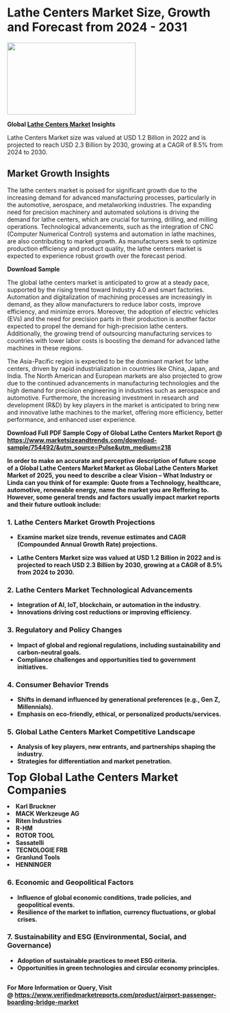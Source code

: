 <H1>Lathe Centers Market Size, Growth and Forecast from 2024 - 2031</H1><img class="aligncenter size-medium wp-image-584254" src="https://thirdeyenews.in/wp-content/uploads/2024/09/Global-Market-Research-300x168.jpeg" alt="" width="300" height="168" /><p><strong>Global&nbsp;<a href="https://www.marketsizeandtrends.com/download-sample/754492/&amp;utm_source=Pulse&amp;utm_medium=218">Lathe Centers Market</a> Insights</strong></p><p>Lathe Centers Market size was valued at USD 1.2 Billion in 2022 and is projected to reach USD 2.3 Billion by 2030, growing at a CAGR of 8.5% from 2024 to 2030.</p><p><h2>Market Growth Insights</h2> <p>The lathe centers market is poised for significant growth due to the increasing demand for advanced manufacturing processes, particularly in the automotive, aerospace, and metalworking industries. The expanding need for precision machinery and automated solutions is driving the demand for lathe centers, which are crucial for turning, drilling, and milling operations. Technological advancements, such as the integration of CNC (Computer Numerical Control) systems and automation in lathe machines, are also contributing to market growth. As manufacturers seek to optimize production efficiency and product quality, the lathe centers market is expected to experience robust growth over the forecast period.</p> <p><strong>Download Sample</strong></p> <p>The global lathe centers market is anticipated to grow at a steady pace, supported by the rising trend toward Industry 4.0 and smart factories. Automation and digitalization of machining processes are increasingly in demand, as they allow manufacturers to reduce labor costs, improve efficiency, and minimize errors. Moreover, the adoption of electric vehicles (EVs) and the need for precision parts in their production is another factor expected to propel the demand for high-precision lathe centers. Additionally, the growing trend of outsourcing manufacturing services to countries with lower labor costs is boosting the demand for advanced lathe machines in these regions.</p> <p>The Asia-Pacific region is expected to be the dominant market for lathe centers, driven by rapid industrialization in countries like China, Japan, and India. The North American and European markets are also projected to grow due to the continued advancements in manufacturing technologies and the high demand for precision engineering in industries such as aerospace and automotive. Furthermore, the increasing investment in research and development (R&D) by key players in the market is anticipated to bring new and innovative lathe machines to the market, offering more efficiency, better performance, and enhanced user experience.</p> <p><strong></p><p><span class=""><strong>Download Full PDF Sample Copy of Global Lathe Centers Market Report</strong> @ <a href="https://www.marketsizeandtrends.com/download-sample/754492/&amp;utm_source=Pulse&amp;utm_medium=218" target="_blank">https://www.marketsizeandtrends.com/download-sample/754492/&amp;utm_source=Pulse&amp;utm_medium=218</a></span></p><p>In order to make an accurate and perceptive description of future scope of a Global&nbsp;Lathe Centers Market Market as Global&nbsp;Lathe Centers Market Market of 2025, you need to describe a clear Vision &ndash; What Industry or Linda can you think of for example: Quote from a Technology, healthcare, automotive, renewable energy, name the market you are Reffering to. However, some general trends and factors usually impact market reports and their future outlook include:</p><h3>1.&nbsp;<strong>Lathe Centers Market Growth Projections</strong></h3><ul><li>Examine market size trends, revenue estimates and CAGR (Compounded Annual Growth Rate) projections.</li><li><p>Lathe Centers Market size was valued at USD 1.2 Billion in 2022 and is projected to reach USD 2.3 Billion by 2030, growing at a CAGR of 8.5% from 2024 to 2030.</p></li></ul><h3>2.&nbsp;<strong>Lathe Centers Market Technological Advancements</strong></h3><ul><li>Integration of AI, IoT, blockchain, or automation in the industry.</li><li>Innovations driving cost reductions or improving efficiency.</li></ul><h3>3.&nbsp;<strong>Regulatory and Policy Changes</strong></h3><ul><li>Impact of global and regional regulations, including sustainability and carbon-neutral goals.</li><li>Compliance challenges and opportunities tied to government initiatives.</li></ul><h3>4.&nbsp;<strong>Consumer Behavior Trends</strong></h3><ul><li>Shifts in demand influenced by generational preferences (e.g., Gen Z, Millennials).</li><li>Emphasis on eco-friendly, ethical, or personalized products/services.</li></ul><h3>5.&nbsp;<strong>Global Lathe Centers Market Competitive Landscape</strong></h3><ul><li>Analysis of key players, new entrants, and partnerships shaping the industry.</li><li>Strategies for differentiation and market penetration.</li></ul><p data-pm-slice="1 1 []"><span style="color: inherit; font-family: inherit; font-size: 25px;">Top Global Lathe Centers Market Companies</span></p><div class="" data-test-id=""><p><li>Karl Bruckner</li><li> MACK Werkzeuge AG</li><li> Riten Industries</li><li> R-HM</li><li> ROTOR TOOL</li><li> Sassatelli</li><li> TECNOLOGIE FRB</li><li> Granlund Tools</li><li> HENNINGER</li></p></div><h3>6.&nbsp;<strong>Economic and Geopolitical Factors</strong></h3><ul><li>Influence of global economic conditions, trade policies, and geopolitical events.</li><li>Resilience of the market to inflation, currency fluctuations, or global crises.</li></ul><h3>7.&nbsp;<strong>Sustainability and ESG (Environmental, Social, and Governance)</strong></h3><ul><li>Adoption of sustainable practices to meet ESG criteria.</li><li>Opportunities in green technologies and circular economy principles.</li></ul><h2><strong style="font-size: 14px;">For More Information or Query, Visit @&nbsp;</strong><a style="background-color: #ffffff; font-size: 14px;" href="https://www.marketsizeandtrends.com/report/lathe-centers-market/" target="_blank">https://www.verifiedmarketreports.com/product/airport-passenger-boarding-bridge-market</a></h2>
